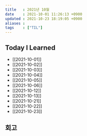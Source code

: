 ```yaml
---
title   : 2021년 10월 
date    : 2021-10-01 11:26:13 +0900
updated : 2021-10-23 18:19:05 +0900
aliases : 
tags    : ["TIL"]
---
```

## Today I Learned
- [[2021-10-01]]
- [[2021-10-02]]
- [[2021-10-03]]
- [[2021-10-04]]
- [[2021-10-05]]
- [[2021-10-06]]
- [[2021-10-12]]
- [[2021-10-13]]
- [[2021-10-21]]
- [[2021-10-22]]
- [[2021-10-23]]

## 회고
